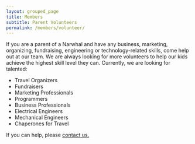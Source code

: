 ```yaml
---
layout: grouped_page
title: Members
subtitle: Parent Volunteers
permalink: /members/volunteer/
---
```


If you are a parent of a Narwhal and have any business, marketing, organizing, fundraising, engineering or technology-related skills, come help out at our team. We are always looking for more volunteers to help our kids achieve the highest skill level they can. Currently, we are looking for talented:

+ Travel Organizers
+ Fundraisers
+ Marketing Professionals
+ Programmers
+ Business Professionals
+ Electrical Engineers
+ Mechanical Engineers
+ Chaperones for Travel

If you can help, please [contact us.](/contact/)

<br>
